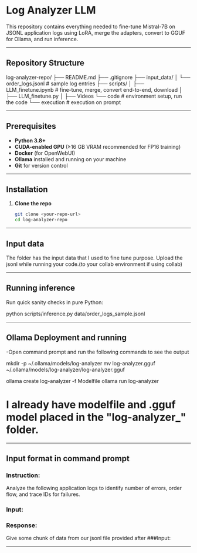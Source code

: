 # Log Analyzer LLM

This repository contains everything needed to fine-tune Mistral-7B on JSONL application logs using LoRA, merge the adapters, convert to GGUF for Ollama, and run inference.

-------------------------------------

## Repository Structure
log-analyzer-repo/
├── README.md
├── .gitignore
├── input_data/
│ └── order_logs.jsonl # sample log entries
├── scripts/
│ ├── LLM_finetune.ipynb # fine-tune, merge, convert end-to-end, download
│ ├── LLM_finetune.py
│ ├── Videos
    └── code # environment setup, run the code
    └── execution # execution on prompt

------------------------------------

## Prerequisites

- **Python 3.8+**  
- **CUDA-enabled GPU** (≥16 GB VRAM recommended for FP16 training)  
- **Docker** (for OpenWebUI)  
- **Ollama** installed and running on your machine  
- **Git** for version control  

------------------------------------

## Installation

1. **Clone the repo**  
   ```bash
   git clone <your-repo-url>
   cd log-analyzer-repo

-------------------------------------

## Input data

The folder has the input data that I used to fine tune purpose. Upload the jsonl while running your code.(to your collab environment if using collab)

--------------------------------------

## Running inference

Run quick sanity checks in pure Python:

python scripts/inference.py data/order_logs_sample.jsonl

-----------------------------------------

## Ollama Deployment and running

-Open command prompt and run the following commands to see the output

mkdir -p ~/.ollama/models/log-analyzer 
mv log-analyzer.gguf ~/.ollama/models/log-analyzer/log-analyzer.gguf

ollama create log-analyzer -f Modelfile
ollama run  log-analyzer

# I already have modelfile and .gguf model placed in the "log-analyzer_" folder.
------------------------------------------

## Input format in command prompt

### Instruction:
Analyze the following application logs to identify number of errors, order flow, and trace IDs for failures.

### Input:

### Response:
 
Give some chunk of data from our jsonl file provided after ###Input:

---------------------------------------------
